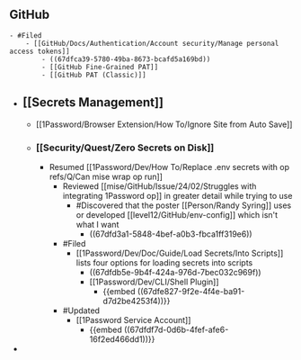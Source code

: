 ## GitHub
	- #Filed
		- [[GitHub/Docs/Authentication/Account security/Manage personal access tokens]]
			- ((67dfca39-5780-49ba-8673-bcafd5a169bd))
			- [[GitHub Fine-Grained PAT]]
			- [[GitHub PAT (Classic)]]
- ## [[Secrets Management]]
	- [[1Password/Browser Extension/How To/Ignore Site from Auto Save]]
	- ### [[Security/Quest/Zero Secrets on Disk]]
		- Resumed [[1Password/Dev/How To/Replace .env secrets with op refs/Q/Can mise wrap op run]]
			- Reviewed [[mise/GitHub/Issue/24/02/Struggles with integrating 1Password op]] in greater detail while trying to use
				- #Discovered that the poster [[Person/Randy Syring]] uses or developed [[level12/GitHub/env-config]] which isn't what I want
					- ((67dfd3a1-5848-4bef-a0b3-fbca1ff319e6))
			- #Filed
				- [[1Password/Dev/Doc/Guide/Load Secrets/Into Scripts]] lists four options for loading secrets into scripts
					- ((67dfdb5e-9b4f-424a-976d-7bec032c969f))
					- [[1Password/Dev/CLI/Shell Plugin]]
						- {{embed ((67dfe827-9f2e-4f4e-ba91-d7d2be4253f4))}}
			- #Updated
				- [[1Password Service Account]]
					- {{embed ((67dfdf7d-0d6b-4fef-afe6-16f2ed466dd1))}}
-